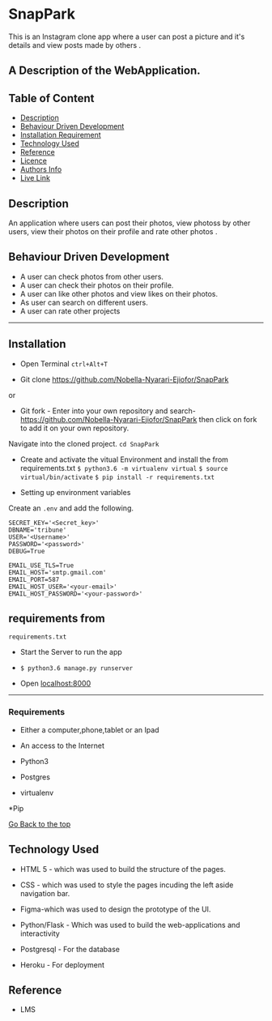 # SnapPark
This is an Instagram clone app where a user can post a picture and it's details and  view posts made by others .

## A Description of the WebApplication.

## Table of Content

+ [Description](#description)
+ [Behaviour Driven Development](#behaviour-driven-development)
+ [Installation Requirement](#Installation)
+ [Technology Used](#technology-used)
+ [Reference](#reference)
+ [Licence](#licence)
+ [Authors Info](#authors-info)
+ [Live Link](#live-link)

## Description

<p>An application where users can post their photos, view photoss by other users, view their photos on their profile and rate other photos . </p>

## Behaviour Driven Development

<p>

* A user can check photos from other users.
* A user can check their photos on their profile.
* A user can like other photos and view likes on their photos.
* As user can search on different users.
* A user can rate other projects

</p>

***
## Installation

* Open Terminal `ctrl+Alt+T`

* Git clone https://github.com/Nobella-Nyarari-Ejiofor/SnapPark

or

* Git fork - Enter into your own repository and search-https://github.com/Nobella-Nyarari-Ejiofor/SnapPark then click on fork to add
it on your own repository.

 Navigate into the cloned project. 
`cd SnapPark`


* Create and activate the vitual Environment and install the from requirements.txt
`$ python3.6 -m virtualenv virtual`
`$ source virtual/bin/activate`
`$ pip install -r requirements.txt`

* Setting up environment variables

Create an `.env` and add the following.
```
SECRET_KEY='<Secret_key>'
DBNAME='tribune'
USER='<Username>'
PASSWORD='<password>'
DEBUG=True

EMAIL_USE_TLS=True
EMAIL_HOST='smtp.gmail.com'
EMAIL_PORT=587
EMAIL_HOST_USER='<your-email>'
EMAIL_HOST_PASSWORD='<your-password>'

```

requirements from 
---
`requirements.txt`


* Start the Server to run the app
* `$ python3.6 manage.py runserver`

* Open [localhost:8000](#)
***


### Requirements

* Either a computer,phone,tablet or an Ipad

* An access to the Internet

* Python3

* Postgres

* virtualenv

*Pip

[Go Back to the top](#SnapPark)

## Technology Used

* HTML 5 - which was used to build the structure of the pages.

* CSS - which was used to style the pages incuding the left aside navigation bar.

* Figma-which was used to design the prototype of the UI.

* Python/Flask - Which was used to build the web-applications and interactivity

* Postgresql - For the database

* Heroku - For deployment

## Reference

* LMS
